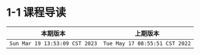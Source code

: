 # 1-1 课程导读

|本期版本|上期版本
|:---:|:---:
`Sun Mar 19 13:53:09 CST 2023` | `Tue May 17 08:55:51 CST 2022`
